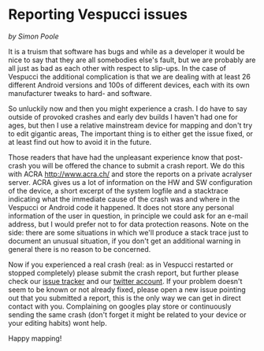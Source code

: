 # Reporting Vespucci issues
_by Simon Poole_

It is a truism that software has bugs and while as a developer it would be nice to say that they are all somebodies else's fault, but we are probably are all just as bad as each other with respect to slip-ups. In the case of Vespucci the additional complication is that we are dealing with at least 26 different Android versions and 100s of different devices, each with its own manufacturer tweaks to hard- and software. 

So unluckily now and then you might experience a crash. I do have to say outside of provoked crashes and early dev builds I haven't had one for ages, but then I use a relative mainstream device for mapping and don't try to edit gigantic areas, The important thing is to either get the issue fixed, or at least find out how to avoid it in the future. 

Those readers that have had the unpleasant experience know that  post-crash you will be offered the chance to submit a crash report. We do this with ACRA http://www.acra.ch/ and store the reports on a private acralyser server. ACRA gives us a lot of information on the HW and SW configuration of the device, a short excerpt of the system logfile and a stacktrace indicating what the immediate cause of the crash was and where in the Vespucci or Android code it happened. It does not store any personal information of the user in question, in principle we could ask for an e-mail address, but I would prefer not to for data protection reasons.  Note on the side: there are some situations in which we'll produce a stack trace just to document an unusual situation, if you don't get an additional warning in general there is no reason to be concerned.

Now if you experienced a real crash (real: as in Vespucci restarted or stopped completely) please submit the crash report, but further please check our [issue tracker](https://github.com/MarcusWolschon/osmeditor4android/issues) and our [twitter account](https://twitter.com/vespucci_editor). If your problem doesn't seem to be known or not already fixed, please open a new issue pointing out that you submitted a report, this is the only way we can get in direct contact with you. Complaining on googles play store or continuously sending the same crash (don't forget it might be related to your device or your editing habits) wont help.

Happy mapping! 

